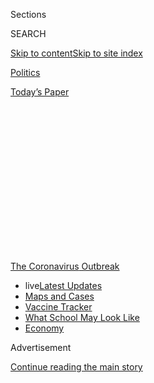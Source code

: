 <div id="app">

<div>

<div>

<div>

<div class="NYTAppHideMasthead css-1q2w90k e1suatyy0">

<div class="section css-ui9rw0 e1suatyy2">

<div class="css-eph4ug er09x8g0">

<div class="css-6n7j50">

</div>

<span class="css-1dv1kvn">Sections</span>

<div class="css-10488qs">

<span class="css-1dv1kvn">SEARCH</span>

</div>

[Skip to content](#site-content)[Skip to site
index](#site-index)

</div>

<div id="masthead-section-label" class="css-1wr3we4 eaxe0e00">

[Politics](https://www.nytimes3xbfgragh.onion/section/politics)

</div>

<div class="css-10698na e1huz5gh0">

</div>

</div>

<div id="masthead-bar-one" class="section hasLinks css-15hmgas e1csuq9d3">

<div class="css-uqyvli e1csuq9d0">

</div>

<div class="css-1uqjmks e1csuq9d1">

</div>

<div class="css-9e9ivx">

[](https://myaccount.nytimes3xbfgragh.onion/auth/login?response_type=cookie&client_id=vi)

</div>

<div class="css-1bvtpon e1csuq9d2">

[Today’s
Paper](https://www.nytimes3xbfgragh.onion/section/todayspaper)

</div>

</div>

</div>

</div>

<div data-aria-hidden="false">

<div id="site-content" data-role="main">

<div>

<div class="css-1aor85t" style="opacity:0.000000001;z-index:-1;visibility:hidden">

<div class="css-1hqnpie">

<div class="css-epjblv">

<span class="css-17xtcya">[Politics](/section/politics)</span><span class="css-x15j1o">|</span><span class="css-fwqvlz">Coronavirus
Casts Unwelcome Spotlight on Trump’s Health
Secretary</span>

</div>

<div class="css-k008qs">

<div class="css-1iwv8en">

<span class="css-18z7m18"></span>

<div>

</div>

</div>

<span class="css-1n6z4y">https://nyti.ms/3bPEBTL</span>

<div class="css-1705lsu">

<div class="css-4xjgmj">

<div class="css-4skfbu" data-role="toolbar" data-aria-label="Social Media Share buttons, Save button, and Comments Panel with current comment count" data-testid="share-tools">

  - 
  - 
  - 
  - 
    
    <div class="css-6n7j50">
    
    </div>

  - 

</div>

</div>

</div>

</div>

</div>

</div>

<div id="NYT_TOP_BANNER_REGION" class="css-13pd83m">

<div>

<div id="styln-prism-menu-1592847958612" class="section interactive-content interactive-size-medium css-1edisqu">

<div class="css-17ih8de interactive-body">

<div id="scroll-container" class="css-1gj85ro">

[<span class="styln-title-wrap"><span class="css-1pje3qr">The
Coronavirus</span><span class="css-1pje3qr">
Outbreak</span></span>](https://www.nytimes3xbfgragh.onion/news-event/coronavirus?action=click&pgtype=Article&state=default&region=TOP_BANNER&context=storylines_menu)

  - <span class="css-kqxiym" data-emphasize="true">live</span>[Latest
    Updates](https://www.nytimes3xbfgragh.onion/2020/08/02/world/coronavirus-updates.html?action=click&pgtype=Article&state=default&region=TOP_BANNER&context=storylines_menu)
  - [Maps and
    Cases](https://www.nytimes3xbfgragh.onion/interactive/2020/us/coronavirus-us-cases.html?action=click&pgtype=Article&state=default&region=TOP_BANNER&context=storylines_menu)
  - [Vaccine
    Tracker](https://www.nytimes3xbfgragh.onion/interactive/2020/science/coronavirus-vaccine-tracker.html?action=click&pgtype=Article&state=default&region=TOP_BANNER&context=storylines_menu)
  - [What School May Look
    Like](https://www.nytimes3xbfgragh.onion/interactive/2020/07/29/us/schools-reopening-coronavirus.html?action=click&pgtype=Article&state=default&region=TOP_BANNER&context=storylines_menu)
  - [Economy](https://www.nytimes3xbfgragh.onion/live/2020/07/31/business/stock-market-today-coronavirus?action=click&pgtype=Article&state=default&region=TOP_BANNER&context=storylines_menu)

</div>

</div>

</div>

</div>

</div>

<div id="top-wrapper" class="css-1sy8kpn">

<div id="top-slug" class="css-l9onyx">

Advertisement

</div>

[Continue reading the main
story](#after-top)

<div class="ad top-wrapper" style="text-align:center;height:100%;display:block;min-height:250px">

<div id="top" class="place-ad" data-position="top" data-size-key="top">

</div>

</div>

<div id="after-top">

</div>

</div>

<div>

<div id="sponsor-wrapper" class="css-1hyfx7x">

<div id="sponsor-slug" class="css-19vbshk">

Supported by

</div>

[Continue reading the main
story](#after-sponsor)

<div id="sponsor" class="ad sponsor-wrapper" style="text-align:center;height:100%;display:block">

</div>

<div id="after-sponsor">

</div>

</div>

<div class="css-186x18t">

</div>

<div class="css-1vkm6nb ehdk2mb0">

# Coronavirus Casts Unwelcome Spotlight on Trump’s Health Secretary

</div>

Alex M. Azar II has long been seen as a difficult personality in
President Trump’s cabinet, but the pandemic has heightened personal
clashes, putting him on thin ice.

<div class="css-79elbk" data-testid="photoviewer-wrapper">

<div class="css-z3e15g" data-testid="photoviewer-wrapper-hidden">

</div>

<div class="css-1a48zt4 ehw59r15" data-testid="photoviewer-children">

![<span class="css-16f3y1r e13ogyst0" data-aria-hidden="true">Alex M.
Azar II, the health secretary, is being increasingly sidelined by
President Trump and his advisers, who blame him for early failures on
testing for the
coronavirus.</span><span class="css-cnj6d5 e1z0qqy90" itemprop="copyrightHolder"><span class="css-1ly73wi e1tej78p0">Credit...</span><span><span>Doug
Mills/The New York
Times</span></span></span>](https://static01.graylady3jvrrxbe.onion/images/2020/04/28/us/politics/28dc-virus-azar1/merlin_171268902_6e040b5f-b6ac-4c35-a1fb-4b0d0b96fa04-articleLarge.jpg?quality=75&auto=webp&disable=upscale)

</div>

</div>

<div class="css-18e8msd">

<div class="css-otjvjh epjyd6m0">

<div class="css-nmf14i ey68jwv0" data-aria-hidden="true">

[![Noah
Weiland](https://static01.graylady3jvrrxbe.onion/images/2019/07/23/reader-center/author-noah-weiland/author-noah-weiland-thumbLarge.png
"Noah Weiland")](https://www.nytimes3xbfgragh.onion/by/noah-weiland)[![Maggie
Haberman](https://static01.graylady3jvrrxbe.onion/images/2018/07/12/multimedia/author-maggie-haberman/author-maggie-haberman-thumbLarge.png
"Maggie Haberman")](https://www.nytimes3xbfgragh.onion/by/maggie-haberman)[![Michael
D.
Shear](https://static01.graylady3jvrrxbe.onion/images/2018/06/13/multimedia/author-michael-d-shear/author-michael-d-shear-thumbLarge-v2.png
"Michael D. Shear")](https://www.nytimes3xbfgragh.onion/by/michael-d-shear)

</div>

<div class="css-1baulvz">

By [<span class="css-1baulvz" itemprop="name">Noah
Weiland</span>](https://www.nytimes3xbfgragh.onion/by/noah-weiland),
[<span class="css-1baulvz" itemprop="name">Maggie
Haberman</span>](https://www.nytimes3xbfgragh.onion/by/maggie-haberman)
and [<span class="css-1baulvz last-byline" itemprop="name">Michael D.
Shear</span>](https://www.nytimes3xbfgragh.onion/by/michael-d-shear)

</div>

</div>

  - 
    
    <div class="css-ld3wwf e16638kd2">
    
    April 29,
    2020
    
    </div>

  - 
    
    <div class="css-4xjgmj">
    
    <div class="css-d8bdto" data-role="toolbar" data-aria-label="Social Media Share buttons, Save button, and Comments Panel with current comment count" data-testid="share-tools">
    
      - 
      - 
      - 
      - 
        
        <div class="css-6n7j50">
        
        </div>
    
      - 
    
    </div>
    
    </div>

</div>

</div>

<div class="section meteredContent css-1r7ky0e" name="articleBody" itemprop="articleBody">

<div class="css-1fanzo5 StoryBodyCompanionColumn">

<div class="css-53u6y8">

WASHINGTON — Two of President Trump’s top health officials were stewing
last month in a drab room at the Centers for Disease Control and
Prevention in Atlanta as Mr. Trump and his health secretary, Alex M.
Azar II, were concluding a laboratory tour, one that they had been left
off of.

One of the officials, Dr. Jerome M. Adams, the surgeon general, was then
invited to join the president and the secretary to shake hands. The
other, Seema Verma, who leads the Centers for Medicare and Medicaid
Services, was not. Instead, a staff member told the powerful Medicare
chief to head to the receiving line with the rank and file. Furious, she
left for the airport to catch a commercial flight home to Washington.

The episode from March 6, described by senior administration officials
who believed Mr. Azar was behind the snub, illustrated to them why Mr.
Azar’s future as secretary of health and human services is a constant
question, even as his sprawling department battles the worst public
health crisis in a century. Where Mr. Azar goes, personal conflicts seem
to follow, senior administration officials say. Officials at the
Department of Health and Human Services disputed that notion.

The department’s newly installed spokesman, Michael R. Caputo, dismissed
such talk as beside the point.

</div>

</div>

<div class="css-1fanzo5 StoryBodyCompanionColumn">

<div class="css-53u6y8">

“I can tell you that the American people want information they can use
to fight the coronavirus, not palace intrigue,” he said.

But even before the coronavirus pandemic, senior White House officials
had grown deeply frustrated with Mr. Azar and his management of the
department.

[His toxic relationship with Ms. Verma became so ugly and
public](https://www.nytimes3xbfgragh.onion/2019/12/10/us/politics/trump-seema-verma-azar.html)
last year that the two were summoned to the White House in December to
determine whether they could continue to work together. [Mr. Azar has
also repeatedly clashed with Joe
Grogan](https://www.nytimes3xbfgragh.onion/2019/07/11/health/drug-prices-rebate-donald-trump.html),
the director of the White House’s Domestic Policy Council, who two
senior administration officials said would soon leave his post. In
recent weeks, several people close to the president grew even angrier
with Mr. Azar for what they viewed as [a public relations effort on his
part to generate favorable
coverage](https://www.nytimes3xbfgragh.onion/2020/03/07/us/politics/trump-coronavirus.html)
of his response to the virus at the president’s expense.

Now, Mr. Azar finds himself increasingly sidelined by Mr. Trump and his
advisers, who blame the secretary for early failures on testing and for
what they describe as inconsistent stewardship of the coronavirus task
force in its first month.

</div>

</div>

<div class="css-1fanzo5 StoryBodyCompanionColumn">

<div class="css-53u6y8">

Over the weekend, [the president denied that he was preparing to fire
Mr.
Azar](https://twitter.com/realDonaldTrump/status/1254529069733105665),
calling the reports “Fake News” and saying Mr. Azar was doing “an
excellent job\!”

</div>

</div>

<div class="css-cfo9c3">

</div>

<div class="css-1fanzo5 StoryBodyCompanionColumn">

<div class="css-53u6y8">

But Vice President Mike Pence took over for Mr. Azar [as the leader of
the task
force](https://www.nytimes3xbfgragh.onion/2020/02/26/us/politics/trump-coronavirus-cdc.html)at
the end of February, and in the weeks since the episode at C.D.C.
headquarters, Mr. Azar has been excluded from key coronavirus meetings,
administration officials say, including one led by Mr. Grogan and
another involving only the nation’s top medical
officials.

<div id="NYT_MAIN_CONTENT_1_REGION" class="css-9tf9ac">

<div>

<div id="styln-covid-updates-world" class="section interactive-content interactive-size-medium css-1ftcdic">

<div class="css-17ih8de interactive-body">

<div id="styln-briefing-block" data-asset-id="QXJ0aWNsZTpueXQ6Ly9hcnRpY2xlLzhiMjRmNTQ0LWVhMmUtNTlmNC1hMDZiLTM0YWI3YTlmN2E4YQ==">

<div class="briefing-block-header-section">

# [Latest Updates: Global Coronavirus Outbreak](https://www.nytimes3xbfgragh.onion/2020/08/01/world/coronavirus-covid-19.html?action=click&pgtype=Article&state=default&region=MAIN_CONTENT_1&context=storylines_live_updates)

<div class="briefing-block-ts">

Updated 2020-08-02T17:52:35.962Z

</div>

</div>

  - [The U.S. reels as July cases more than double the total of any
    other
    month.](https://www.nytimes3xbfgragh.onion/2020/08/01/world/coronavirus-covid-19.html?action=click&pgtype=Article&state=default&region=MAIN_CONTENT_1&context=storylines_live_updates#link-34047410)
  - [Top U.S. officials work to break an impasse over the federal
    jobless
    benefit.](https://www.nytimes3xbfgragh.onion/2020/08/01/world/coronavirus-covid-19.html?action=click&pgtype=Article&state=default&region=MAIN_CONTENT_1&context=storylines_live_updates#link-780ec966)
  - [Its outbreak untamed, Melbourne goes into even greater
    lockdown.](https://www.nytimes3xbfgragh.onion/2020/08/01/world/coronavirus-covid-19.html?action=click&pgtype=Article&state=default&region=MAIN_CONTENT_1&context=storylines_live_updates#link-2bc8948)

<div class="briefing-block-footer">

<div class="briefing-block-footer-meta">

[See more
updates](https://www.nytimes3xbfgragh.onion/2020/08/01/world/coronavirus-covid-19.html?action=click&pgtype=Article&state=default&region=MAIN_CONTENT_1&context=storylines_live_updates)

</div>

<div class="briefing-block-briefinglinks">

<span>More live coverage:</span>
[Markets](https://www.nytimes3xbfgragh.onion/live/2020/07/31/business/stock-market-today-coronavirus?action=click&pgtype=Article&state=default&region=MAIN_CONTENT_1&context=storylines_live_updates)

</div>

</div>

</div>

</div>

</div>

</div>

</div>

“These are all arguably people who theoretically report to him, work for
him, but like everything else, that has been upended in this
administration, where it isn’t very clear if cabinet secretaries are
choosing or even co-choosing their top political appointees,” said
Kathleen Sebelius, a health and human services secretary under President
Barack Obama. “I don’t have any idea how you operate in that environment
when you’re excluded from meetings with your agency.”

Aides to Mr. Azar say he remains fully in charge of his department and
is an integral part of the administration’s response to the virus. White
House officials continue to dismiss questions about his status.

“Even with the president’s tweet on Sunday flatly denying rumors that
Secretary Azar is on his way out or that he is doing anything other than
an excellent job, the media is still focused on outrageous claims of
palace intrigue that are only meant to distract the American people from
the Trump administration’s bold leadership in response to this
pandemic,” said Judd Deere, a White House spokesman.

</div>

</div>

<div class="css-79elbk" data-testid="photoviewer-wrapper">

<div class="css-z3e15g" data-testid="photoviewer-wrapper-hidden">

</div>

<div class="css-1a48zt4 ehw59r15" data-testid="photoviewer-children">

![<span class="css-16f3y1r e13ogyst0" data-aria-hidden="true">Joe
Grogan, the director of the White House’s Domestic Policy Council, has
taken a larger role on the coronavirus task force after Mr. Azar was
sidelined.</span><span class="css-cnj6d5 e1z0qqy90" itemprop="copyrightHolder"><span class="css-1ly73wi e1tej78p0">Credit...</span><span>Alex
Brandon/Associated
Press</span></span>](https://static01.graylady3jvrrxbe.onion/images/2020/04/28/us/politics/28dc-virus-azar3/merlin_163532337_390758ea-e7bc-45b5-9535-bdea689461e6-articleLarge.jpg?quality=75&auto=webp&disable=upscale)

</div>

</div>

<div class="css-1fanzo5 StoryBodyCompanionColumn">

<div class="css-53u6y8">

But the monthslong coronavirus crisis has exacerbated deep and
longstanding divisions between Mr. Azar, a former pharmaceutical
executive, and political officials in other parts of the administration,
including some of those closest to Mr. Trump in the White House.

</div>

</div>

<div class="css-1fanzo5 StoryBodyCompanionColumn">

<div class="css-53u6y8">

In the last several weeks, the president grew angry with Mr. Azar after
articles in [The Washington
Post](https://www.washingtonpost.com/politics/trump-coronavirus-response-squandered-time/2020/03/07/5c47d3d0-5fcb-11ea-9055-5fa12981bbbf_story.html)
and [The New York
Times](https://www.nytimes3xbfgragh.onion/2020/03/28/us/testing-coronavirus-pandemic.html)
depicted the White House as slow to respond to the coronavirus outbreak,
according to several officials familiar with his thinking. They said Mr.
Trump was enraged that he was being criticized in accounts that
portrayed Mr. Azar as having been aggressive in responding to the threat
early on.

Mr. Azar’s allies say he was one of the few people who tried to alert
the West Wing to a looming public health crisis in January and early
February. They note that some officials accused Mr. Azar of being “an
alarmist” for his repeated warnings about the coronavirus at a time when
Mr. Trump was publicly playing down the threat.

But others have said Mr. Azar was not clear enough with Mr. Trump about
the magnitude of the threat. Several aides to the president said that
Mr. Azar was so focused on keeping his job and preserving his standing
in the White House that he gave conflicting information — dire one day,
optimistic the next — that ended up confusing Mr. Trump and his senior
advisers.

Some of Mr. Azar’s critics have even accused him of misleading top White
House officials. Last week, senior officials felt blindsided when [Dr.
Rick Bright, the head of a crucial drug and vaccine development unit at
Department of Health and Human Services, issued a blistering
statement](https://www.nytimes3xbfgragh.onion/2020/04/22/us/politics/rick-bright-trump-hydroxychloroquine-coronavirus.html)
saying he had been removed from his post after he resisted political
pressure to back unproven drugs publicly heralded by the president. In a
meeting in the Situation Room<span class="css-8l6xbc evw5hdy0">
</span>moments earlier, Mr. Azar had told the vice president that Mr.
Bright had received a promotion.

The episode at the C.D.C. headquarters has also reverberated with White
House and health officials, some of whom saw it as an example of Mr.
Azar’s pettiness. Ms. Verma had made a special effort to get to Atlanta
after traveling the day before with Mr. Pence, catching up to the
president after his tour had been canceled, then abruptly put back on
his schedule.

But she was left off the president’s tour, which unfolded on national
television. Mr. Azar stood with Mr. Trump, who wore a red “Keep America
Great” hat produced by his re-election campaign, and Dr. Robert R.
Redfield, the director of the C.D.C., for almost an hour as the
president extolled his administration’s work. Ms. Verma and Dr. Adams
were nowhere to be seen. To then be told to join a receiving line with
other guests waiting to shake Mr. Azar’s hand infuriated Ms. Verma.

One senior administration official, who spoke on the condition of
anonymity to discuss the events, insisted that Mr. Azar had no knowledge
of the staging of the C.D.C. event, and that it was dictated by White
House advance officials.

</div>

</div>

<div class="css-1fanzo5 StoryBodyCompanionColumn">

<div class="css-53u6y8">

Mr. Azar remains a member of the primary coronavirus task force and
continues to be an active participant in the group’s meetings, though
for weeks he has not appeared regularly alongside the president or vice
president during the daily news conferences held afterward. In recent
weeks, Mr. Azar has also made fewer appearances in the national news
media, which are coordinated through Mr. Pence’s office.

He has also been missing from the “operational check-ins” held before
the task force’s meetings where officials organize and prepare. The
gatherings in the Roosevelt Room are led by Mr. Grogan and include the
heads of the key health agencies within the Department of Health and
Human Services, including the C.D.C., the National Institute of Allergy
and Infectious Diseases and the Food and Drug
Administration.

<div id="NYT_MAIN_CONTENT_3_REGION" class="css-9tf9ac">

<div>

<div id="styln-prism-freeform-1594220623585" class="section interactive-content interactive-size-medium css-1ftcdic">

<div class="css-17ih8de interactive-body">

<div id="prism-freeform-block-62021" class="css-19mumt8" data-role="complementary" data-storyline="The Coronavirus Outbreak" data-truncated="true" tabindex="0">

<div class="css-a8d9oz">

<div class="css-eb027h">

[](https://www.nytimes3xbfgragh.onion/news-event/coronavirus?action=click&pgtype=Article&state=default&region=MAIN_CONTENT_3&context=storylines_faq)

### The Coronavirus Outbreak ›

#### Frequently Asked Questions

Updated July 27, 2020

  - #### Should I refinance my mortgage?
    
      - [It could be a good
        idea,](https://www.nytimes3xbfgragh.onion/article/coronavirus-money-unemployment.html?action=click&pgtype=Article&state=default&region=MAIN_CONTENT_3&context=storylines_faq)
        because mortgage rates have [never been
        lower.](https://www.nytimes3xbfgragh.onion/2020/07/16/business/mortgage-rates-below-3-percent.html?action=click&pgtype=Article&state=default&region=MAIN_CONTENT_3&context=storylines_faq)
        Refinancing requests have pushed mortgage applications to some
        of the highest levels since 2008, so be prepared to get in line.
        But defaults are also up, so if you’re thinking about buying a
        home, be aware that some lenders have tightened their standards.

  - #### What is school going to look like in September?
    
      - It is unlikely that many schools will return to a normal
        schedule this fall, requiring the grind of [online
        learning](https://www.nytimes3xbfgragh.onion/2020/06/05/us/coronavirus-education-lost-learning.html?action=click&pgtype=Article&state=default&region=MAIN_CONTENT_3&context=storylines_faq),
        [makeshift child
        care](https://www.nytimes3xbfgragh.onion/2020/05/29/us/coronavirus-child-care-centers.html?action=click&pgtype=Article&state=default&region=MAIN_CONTENT_3&context=storylines_faq)
        and [stunted
        workdays](https://www.nytimes3xbfgragh.onion/2020/06/03/business/economy/coronavirus-working-women.html?action=click&pgtype=Article&state=default&region=MAIN_CONTENT_3&context=storylines_faq)
        to continue. California’s two largest public school districts —
        Los Angeles and San Diego — said on July 13, that [instruction
        will be remote-only in the
        fall](https://www.nytimes3xbfgragh.onion/2020/07/13/us/lausd-san-diego-school-reopening.html?action=click&pgtype=Article&state=default&region=MAIN_CONTENT_3&context=storylines_faq),
        citing concerns that surging coronavirus infections in their
        areas pose too dire a risk for students and teachers. Together,
        the two districts enroll some 825,000 students. They are the
        largest in the country so far to abandon plans for even a
        partial physical return to classrooms when they reopen in
        August. For other districts, the solution won’t be an
        all-or-nothing approach. [Many
        systems](https://bioethics.jhu.edu/research-and-outreach/projects/eschool-initiative/school-policy-tracker/),
        including the nation’s largest, New York City, are devising
        [hybrid
        plans](https://www.nytimes3xbfgragh.onion/2020/06/26/us/coronavirus-schools-reopen-fall.html?action=click&pgtype=Article&state=default&region=MAIN_CONTENT_3&context=storylines_faq)
        that involve spending some days in classrooms and other days
        online. There’s no national policy on this yet, so check with
        your municipal school system regularly to see what is happening
        in your community.

  - #### Is the coronavirus airborne?
    
      - The coronavirus [can stay aloft for hours in tiny droplets in
        stagnant
        air](https://www.nytimes3xbfgragh.onion/2020/07/04/health/239-experts-with-one-big-claim-the-coronavirus-is-airborne.html?action=click&pgtype=Article&state=default&region=MAIN_CONTENT_3&context=storylines_faq),
        infecting people as they inhale, mounting scientific evidence
        suggests. This risk is highest in crowded indoor spaces with
        poor ventilation, and may help explain super-spreading events
        reported in meatpacking plants, churches and restaurants. [It’s
        unclear how often the virus is
        spread](https://www.nytimes3xbfgragh.onion/2020/07/06/health/coronavirus-airborne-aerosols.html?action=click&pgtype=Article&state=default&region=MAIN_CONTENT_3&context=storylines_faq)
        via these tiny droplets, or aerosols, compared with larger
        droplets that are expelled when a sick person coughs or sneezes,
        or transmitted through contact with contaminated surfaces, said
        Linsey Marr, an aerosol expert at Virginia Tech. Aerosols are
        released even when a person without symptoms exhales, talks or
        sings, according to Dr. Marr and more than 200 other experts,
        who [have outlined the evidence in an open letter to the World
        Health
        Organization](https://academic.oup.com/cid/article/doi/10.1093/cid/ciaa939/5867798).

  - #### What are the symptoms of coronavirus?
    
      - Common symptoms [include fever, a dry cough, fatigue and
        difficulty breathing or shortness of
        breath.](https://www.nytimes3xbfgragh.onion/article/symptoms-coronavirus.html?action=click&pgtype=Article&state=default&region=MAIN_CONTENT_3&context=storylines_faq)
        Some of these symptoms overlap with those of the flu, making
        detection difficult, but runny noses and stuffy sinuses are less
        common. [The C.D.C. has
        also](https://www.nytimes3xbfgragh.onion/2020/04/27/health/coronavirus-symptoms-cdc.html?action=click&pgtype=Article&state=default&region=MAIN_CONTENT_3&context=storylines_faq)
        added chills, muscle pain, sore throat, headache and a new loss
        of the sense of taste or smell as symptoms to look out for. Most
        people fall ill five to seven days after exposure, but symptoms
        may appear in as few as two days or as many as 14 days.

  - #### Does asymptomatic transmission of Covid-19 happen?
    
      - So far, the evidence seems to show it does. A widely cited
        [paper](https://www.nature.com/articles/s41591-020-0869-5)
        published in April suggests that people are most infectious
        about two days before the onset of coronavirus symptoms and
        estimated that 44 percent of new infections were a result of
        transmission from people who were not yet showing symptoms.
        Recently, a top expert at the World Health Organization stated
        that transmission of the coronavirus by people who did not have
        symptoms was “very rare,” [but she later walked back that
        statement.](https://www.nytimes3xbfgragh.onion/2020/06/09/world/coronavirus-updates.html?action=click&pgtype=Article&state=default&region=MAIN_CONTENT_3&context=storylines_faq#link-1f302e21)

<div id="styln-survey-component-62021" class="styln-survey-component" data-surveyname="faq" data-surveystoryline="coronavirus">

</div>

</div>

<div class="css-6mllg9">

</div>

<div class="css-pmm6ed">

<span class="css-5gimkt"></span>

</div>

</div>

</div>

</div>

</div>

</div>

</div>

Mr. Grogan has told associates that he purposefully excluded Mr. Azar,
according to one senior administration official.

Mr. Azar is not a part of the regular meetings of a group of the
administration’s senior health officials with medical degrees, including
Dr. Anthony S. Fauci, the federal government’s top infectious disease
expert, and Dr. Deborah L. Birx, the White House’s coronavirus response
coordinator.

“If you don’t have the health secretary as the lead, it’s very unclear
who is the lead,” Ms. Sebelius said.

The recent tensions have prompted White House officials, including Mark
Meadows, the new chief of staff, to discuss possible replacements for
Mr. Azar once the coronavirus crisis stabilizes, according to senior
administration officials. Among the names discussed have been Ms. Verma,
Dr. Birx and Dr. John C. Fleming, a former House Republican and official
at the Department of Health and Human Services who is now an aide to Mr.
Meadows.

</div>

</div>

<div class="css-79elbk" data-testid="photoviewer-wrapper">

<div class="css-z3e15g" data-testid="photoviewer-wrapper-hidden">

</div>

<div class="css-1a48zt4 ehw59r15" data-testid="photoviewer-children">

<div class="css-1xdhyk6 erfvjey0">

<span class="css-1ly73wi e1tej78p0">Image</span>

<div class="css-zjzyr8">

<div data-testid="lazyimage-container" style="height:257.77777777777777px">

</div>

</div>

</div>

<span class="css-16f3y1r e13ogyst0" data-aria-hidden="true">Mr. Azar has
clashed with Seema Verma, who heads the Centers for Medicare and
Medicaid Services, and is seen as a possible contender to replace Mr.
Azar as health and human services
secretary.</span><span class="css-cnj6d5 e1z0qqy90" itemprop="copyrightHolder"><span class="css-1ly73wi e1tej78p0">Credit...</span><span>Erin
Schaff/The New York Times</span></span>

</div>

</div>

<div class="css-1fanzo5 StoryBodyCompanionColumn">

<div class="css-53u6y8">

But some of Mr. Trump’s aides cautioned that advisers had gotten ahead
of themselves by putting out word that Mr. Azar could be replaced in the
coming weeks. Senior administration officials say the president will
most likely wait until the summer to make a change, once the immediate
crisis has diminished, if he makes one at all before the election.

Mr. Azar has told several administration officials that he wants to
leave his post on his own terms.

But if Mr. Azar is removed, it will not just be the result of concerns
about the administration’s response to the coronavirus. Mr. Grogan
fought regularly with Mr. Azar over efforts to lower prescription drug
prices, an issue Mr. Trump sees as central to his health agenda.

Mr. Trump also blamed Mr. Azar for aggressively pushing for a partial
ban on flavored e-cigarettes, a decision the president made in January
and then quickly regretted, advisers said. He berated Mr. Azar about it
in a call on Jan. 16 in front of his political advisers.

Mr. Azar’s
[well-documented](https://www.politico.com/news/2019/12/11/azar-verma-trump-082816)
battles with Ms. Verma now extend to which of them is seen as
controlling the distribution of congressionally approved money to health
care providers. While Mr. Azar attended the funeral for his father this
month, officials in Mr. Pence’s office signed off on Ms. Verma making
the announcement, a White House official said. The official said that
Mr. Pence was acting out of a desire to get the money out the door, not
to slight Mr. Azar.

In recent days, the White House [installed Mr. Caputo, a longtime Trump
loyalist with no background in health
care](https://www.nytimes3xbfgragh.onion/2020/04/16/us/politics/michael-caputo-hhs.html),
as the top communications official at the Department of Health and Human
Services, an attempt to manage how Mr. Azar and his staff are
interacting with reporters.

Noah Weiland and Michael D. Shear reported from Washington, and Maggie
Haberman from New York.

</div>

</div>

<div>

</div>

</div>

<div>

</div>

<div>

</div>

<div>

</div>

<div>

<div id="bottom-wrapper" class="css-1ede5it">

<div id="bottom-slug" class="css-l9onyx">

Advertisement

</div>

[Continue reading the main
story](#after-bottom)

<div id="bottom" class="ad bottom-wrapper" style="text-align:center;height:100%;display:block;min-height:90px">

</div>

<div id="after-bottom">

</div>

</div>

</div>

</div>

</div>

## Site Index

<div>

</div>

## Site Information Navigation

  - [© <span>2020</span> <span>The New York Times
    Company</span>](https://help.nytimes3xbfgragh.onion/hc/en-us/articles/115014792127-Copyright-notice)

<!-- end list -->

  - [NYTCo](https://www.nytco.com/)
  - [Contact
    Us](https://help.nytimes3xbfgragh.onion/hc/en-us/articles/115015385887-Contact-Us)
  - [Work with us](https://www.nytco.com/careers/)
  - [Advertise](https://nytmediakit.com/)
  - [T Brand Studio](http://www.tbrandstudio.com/)
  - [Your Ad
    Choices](https://www.nytimes3xbfgragh.onion/privacy/cookie-policy#how-do-i-manage-trackers)
  - [Privacy](https://www.nytimes3xbfgragh.onion/privacy)
  - [Terms of
    Service](https://help.nytimes3xbfgragh.onion/hc/en-us/articles/115014893428-Terms-of-service)
  - [Terms of
    Sale](https://help.nytimes3xbfgragh.onion/hc/en-us/articles/115014893968-Terms-of-sale)
  - [Site
    Map](https://spiderbites.nytimes3xbfgragh.onion)
  - [Help](https://help.nytimes3xbfgragh.onion/hc/en-us)
  - [Subscriptions](https://www.nytimes3xbfgragh.onion/subscription?campaignId=37WXW)

</div>

</div>

</div>

</div>
